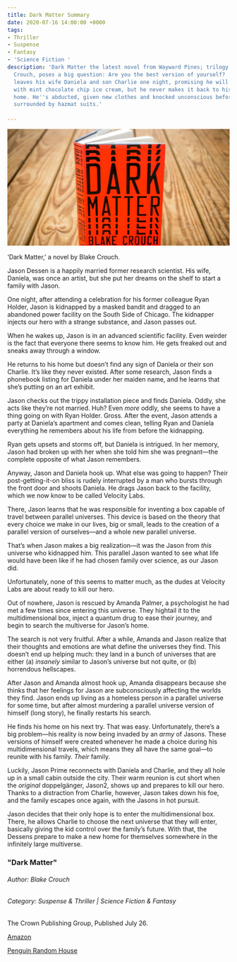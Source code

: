 ```yaml
---
title: Dark Matter Summary
date: 2020-07-16 14:00:00 +0000
tags:
- Thriller
- Suspense
- Fantasy
- 'Science Fiction '
description: 'Dark Matter the latest novel from Wayward Pines; trilogy author Blake
  Crouch, poses a big question: Are you the best version of yourself?  Jason Dessen
  leaves his wife Daniela and son Charlie one night, promising he will return shortly
  with mint chocolate chip ice cream, but he never makes it back to his modest Chicago
  home. He''s abducted, given new clothes and knocked unconscious before waking up
  surrounded by hazmat suits.'

---
```

![](/uploads/091216_darkmatter_carroll-2e16d0ba-fill-1200x630-c0.jpg)

‘Dark Matter,’ a novel by Blake Crouch.

Jason Dessen is a happily married former research scientist. His wife, Daniela, was once an artist, but she put her dreams on the shelf to start a family with Jason.

One night, after attending a celebration for his former colleague Ryan Holder, Jason is kidnapped by a masked bandit and dragged to an abandoned power facility on the South Side of Chicago. The kidnapper injects our hero with a strange substance, and Jason passes out.

When he wakes up, Jason is in an advanced scientific facility. Even weirder is the fact that everyone there seems to know him. He gets freaked out and sneaks away through a window.

He returns to his home but doesn’t find any sign of Daniela or their son Charlie. It’s like they never existed. After some research, Jason finds a phonebook listing for Daniela under her maiden name, and he learns that she’s putting on an art exhibit.

Jason checks out the trippy installation piece and finds Daniela. Oddly, she acts like they’re not married. Huh? Even _more_ oddly, she seems to have a thing going on with Ryan Holder. Gross. After the event, Jason attends a party at Daniela’s apartment and comes clean, telling Ryan and Daniela everything he remembers about his life from before the kidnapping.

Ryan gets upsets and storms off, but Daniela is intrigued. In her memory, Jason had broken up with her when she told him she was pregnant—the complete opposite of what Jason remembers.

Anyway, Jason and Daniela hook up. What else was going to happen? Their post-getting-it-on bliss is rudely interrupted by a man who bursts through the front door and shoots Daniela. He drags Jason back to the facility, which we now know to be called Velocity Labs.

There, Jason learns that he was responsible for inventing a box capable of travel between parallel universes. This device is based on the theory that every choice we make in our lives, big or small, leads to the creation of a parallel version of ourselves—and a whole new parallel universe.

That’s when Jason makes a big realization—it was the Jason from _this_ universe who kidnapped him. This parallel Jason wanted to see what life would have been like if he had chosen family over science, as our Jason did.

Unfortunately, none of this seems to matter much, as the dudes at Velocity Labs are about ready to kill our hero.

Out of nowhere, Jason is rescued by Amanda Palmer, a psychologist he had met a few times since entering this universe. They hightail it to the multidimensional box, inject a quantum drug to ease their journey, and begin to search the multiverse for Jason’s home.

The search is not very fruitful. After a while, Amanda and Jason realize that their thoughts and emotions are what define the universes they find. This doesn’t end up helping much: they land in a bunch of universes that are either (a) _insanely_ similar to Jason’s universe but not quite, or (b) horrendous hellscapes.

After Jason and Amanda almost hook up, Amanda disappears because she thinks that her feelings for Jason are subconsciously affecting the worlds they find. Jason ends up living as a homeless person in a parallel universe for some time, but after almost murdering a parallel universe version of himself (long story), he finally restarts his search.

He finds his home on his next try. That was easy. Unfortunately, there’s a big problem—his reality is now being invaded by an _army_ of Jasons. These versions of himself were created whenever he made a choice during his multidimensional travels, which means they all have the same goal—to reunite with his family. _Their_ family.

Luckily, Jason Prime reconnects with Daniela and Charlie, and they all hole up in a small cabin outside the city. Their warm reunion is cut short when the _original_ doppelgänger, Jason2, shows up and prepares to kill our hero. Thanks to a distraction from Charlie, however, Jason takes down his foe, and the family escapes once again, with the Jasons in hot pursuit.

Jason decides that their only hope is to enter the multidimensional box. There, he allows Charlie to choose the next universe that they will enter, basically giving the kid control over the family’s future. With that, the Dessens prepare to make a new home for themselves somewhere in the infinitely large multiverse.

### **"Dark Matter"**

###### Author: _Blake Crouch_

###### Category: Suspense & Thriller | Science Fiction & Fantasy

The Crown Publishing Group, Published July 26.

[Amazon](https://www.amazon.com.au/Dark-Matter-Novel-Blake-Crouch-ebook/dp/B0180T0IUY "Dark Matter A NOVEL By BLAKE CROUCH")

[Penguin Random House](https://www.penguinrandomhouse.com/books/253400/dark-matter-by-blake-crouch/ "Dark Matter A NOVEL By BLAKE CROUCH")

